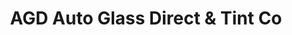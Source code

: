 ---
title: "AGD Auto Glass Direct & Tint Co"
url: /tempe/agd-auto-glass-direct-und-tint-co/
shop: Autowerkstatt
---